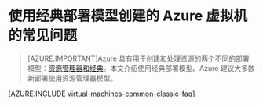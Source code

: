 <properties
	pageTitle="VM 常见问题解答 | Azure"
	description="回答了通过经典部署模型创建的 Azure 虚拟机的一些常见问题。"
	services="virtual-machines-linux"
	documentationCenter=""
	authors="cynthn"
	manager="timlt"
	editor=""
	tags="azure-service-management"/>

<tags
	ms.service="virtual-machines-linux"
	ms.date="05/05/2016"
	wacn.date="06/29/2016"/>

	
# 使用经典部署模型创建的 Azure 虚拟机的常见问题

> [AZURE.IMPORTANT]Azure 具有用于创建和处理资源的两个不同的部署模型：[资源管理器和经典](/documentation/articles/resource-manager-deployment-model)。本文介绍使用经典部署模型。Azure 建议大多数新部署使用资源管理器模型。

[AZURE.INCLUDE [virtual-machines-common-classic-faq](../includes/virtual-machines-common-classic-faq.md)]

<!---HONumber=Mooncake_0314_2016-->